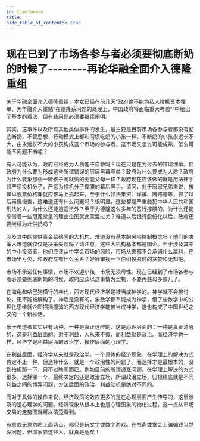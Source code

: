 ```yaml
---
id: timetowean
title: ''
hide_table_of_contents: true
---
```


# 现在已到了市场各参与者必须要彻底断奶的时候了--------再论华融全面介入德隆重组

关于华融全面介入德隆重组，本女已经在前几天“政府绝不能为私人投机资本埋单，为华融介入重贴“在德隆系问题的处理上，中国政府将面临重大考验””中给出了基本的看法，但有些问题必须要继续阐明。

其实，这事件以及所有其他类似事件的发生，最主要是目前市场各参与者都没有彻底断奶，不管思想、行动模式上都和习惯吃奶的小孩一样。不断奶的小孩永远长不大，由永远长不大的小孩构成这个市场的参与者，这市场又怎么可能成熟，怎么可能不问题不断呢？

有人可能认为，政府已经成为人质能不自救吗？现在只是在为过去的错误埋单。但政府为什么要为形成这些所谓错误的层层黑幕埋单？政府为什么要成为人质？政府为什么要象那些一听孩子闹就慌的无能父母一样？政府现在应该做的就是用法律手段严惩投机分子，严惩为投机分子撑腰的幕后黑手。请问，对于唐家兄弟来说，按操纵股票价格罪就应该马上抓起来，至于什么非法集资、诈骗、贿赂等等，抓了以后再慢慢查，这难道还有什么问题吗？很明显，这些都是严重触犯中华人民共和国刑法的人，为什么还能逍遥法外？至于为德隆这么多年的恶行撑腰的，为什么还能来借着一些冠冕堂皇的理由企图就此蒙混过关？难道以后银行股份化以后，政府还要继续为此供奶吗？

涉及其中的提供资金给德隆的大机构，难道没有基本的风险控制概念吗？他们的决策人难道就仅仅是决策失误吗？请注意，这些大机构基本都是国企。至于涉及其中的中小投资者，他们应该从中学会市场的风险，市场从来都不会承诺什么赢利，在市场里亏欠，和政府又有什么关系？好好审视一下你们投资时的贪婪和无知吧。

市场不承诺任何事情，市场不欢迎小孩，市场无须母性。现在已经到了市场各参与者必须要彻底断奶的时候，政府应该以这事情为契机，不要再慈母多败儿了。

在海龟和哈巴狗横行的年代，西方现代经济学是被当成神学的。神学就不会被讨论，更不能被解构了。神话是没有的，象数学都不能成为神学，借了些数学中的公理化思维就企图招摇撞骗的西方现代经济学能被当成神学，这也构成了中国世纪之交的一个新神话。

乐于布道者其实只有两种，一种是真正迷醉的，这是心理层面的；一种是真正清醒的，这是利益层面的。对于利益，人从来不傻，而利益就是政治。而经济学也一样，经济学是利益层面的政治学，操作层面的心理学。

在利益层面，经济学从来就是政治学。一个具体的经济现象，在学理上的解决方式肯定不止一种，但选择什么，就是一个政治性的问题了。而选择才是最根本的，没到拍板那一下，只不过瞎闹而已。例如目前的所谓通涨问题，在学理上解决的方式很多，选择哪一个，最终决定的还是政治立场，所谓政治立场，归根结底就是不同利益之间的博弈问题，方法后面的政治、利益动机是绝对不同的。

而对于具体的操作来说，经济政策的效应更多的是在心理层面产生传导的，这里涉及的是心理学的问题。经济现象从根本上也是心理图象的物化过程，这一点从市场交易的走势图就可以清楚看到。

有意或无意忽略上面两点，都只是玩文字或数字游戏。在书斋或堂会上骗骗钱当然没问题，但国家靠这些人，就真是危矣！